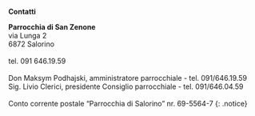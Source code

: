 
__Contatti__

**Parrocchia di San Zenone**<br>
via Lunga 2 <br>
6872 Salorino <br><br>
tel. 091 646.19.59<br><br>
Don Maksym Podhajski, amministratore parrocchiale - tel. 091/646.19.59<br>
Sig. Livio Clerici, presidente Consiglio parrocchiale - tel. 091/646.04.59<br><br>
Conto corrente postale “Parrocchia di Salorino”	 nr. 69-5564-7 
{: .notice}

